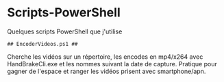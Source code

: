 # Scripts-PowerShell
Quelques scripts PowerShell que j'utilise


 	## EncoderVideos.ps1 ##
  Cherche les vidéos sur un répertoire, les encodes en mp4/x264 avec HandBrakeCli.exe et les nommes suivant la date de capture.
  Pratique pour gagner de l'espace et ranger les vidéos prisent avec smartphone/apn.
